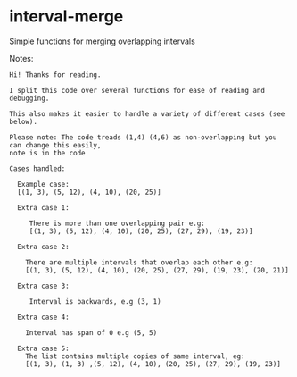 # interval-merge
Simple functions for merging overlapping intervals


Notes:

    Hi! Thanks for reading.
    
    I split this code over several functions for ease of reading and debugging.
    
    This also makes it easier to handle a variety of different cases (see below).
  
    Please note: The code treads (1,4) (4,6) as non-overlapping but you can change this easily, 
    note is in the code
    
    Cases handled:
    
      Example case: 
      [(1, 3), (5, 12), (4, 10), (20, 25)]
      
      Extra case 1:
    
         There is more than one overlapping pair e.g: 
         [(1, 3), (5, 12), (4, 10), (20, 25), (27, 29), (19, 23)]
    
      Extra case 2:
    
        There are multiple intervals that overlap each other e.g: 
        [(1, 3), (5, 12), (4, 10), (20, 25), (27, 29), (19, 23), (20, 21)]
    
      Extra case 3:
    
         Interval is backwards, e.g (3, 1)
        
      Extra case 4:
    
        Interval has span of 0 e.g (5, 5)
        
      Extra case 5:
        The list contains multiple copies of same interval, eg:
        [(1, 3), (1, 3) ,(5, 12), (4, 10), (20, 25), (27, 29), (19, 23)]
        
        
